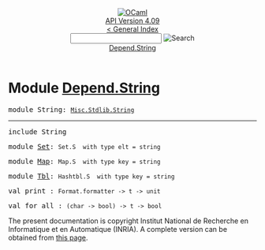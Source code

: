 <!-- ((! set title API !)) ((! set documentation !)) ((! set api !)) ((! set nobreadcrumb !)) -->
<div class="api"><header><nav class="toc brand"><a class="brand" href="https://ocaml.org/"><img src="colour-logo-gray.svg" class="svg" alt="OCaml"></a></nav><nav class="toc"><div class="toc_version"><a href="/docs" id="version-select">API Version 4.09</a></div><a href="index.html">&lt; General Index</a><div class="api_search"><input type="text" name="apisearch" id="api_search" oninput="mySearch(false);" onkeypress="this.oninput();" onclick="this.oninput();" onpaste="this.oninput();">
<img src="search_icon.svg" alt="Search" class="svg" onclick="mySearch(false)"></div>
<div id="search_results"></div><div class="toc_title"><a href="#top">Depend.String</a></div><ul></ul></nav></header>

<h1>Module <a href="type_Depend.String.html">Depend.String</a></h1>

<pre><span id="MODULEString"><span class="keyword">module</span> String</span>: <code class="type"><a href="Misc.Stdlib.String.html">Misc.Stdlib.String</a></code></pre><hr width="100%">

<pre><span class="keyword">include</span> String</pre>

<pre><span id="MODULESet"><span class="keyword">module</span> <a href="Misc.Stdlib.String.Set.html">Set</a></span>: <code class="type">Set.S</code><code class="type">  with type elt = string</code></pre>
<pre><span id="MODULEMap"><span class="keyword">module</span> <a href="Misc.Stdlib.String.Map.html">Map</a></span>: <code class="type">Map.S</code><code class="type">  with type key = string</code></pre>
<pre><span id="MODULETbl"><span class="keyword">module</span> <a href="Misc.Stdlib.String.Tbl.html">Tbl</a></span>: <code class="type">Hashtbl.S</code><code class="type">  with type key = string</code></pre>
<pre><span id="VALprint"><span class="keyword">val</span> print</span> : <code class="type">Format.formatter -&gt; t -&gt; unit</code></pre>
<pre><span id="VALfor_all"><span class="keyword">val</span> for_all</span> : <code class="type">(char -&gt; bool) -&gt; t -&gt; bool</code></pre>
<div class="copyright">The present documentation is copyright Institut National de Recherche en Informatique et en Automatique (INRIA). A complete version can be obtained from <a href="http://caml.inria.fr/pub/docs/manual-ocaml/">this page</a>.</div></div>